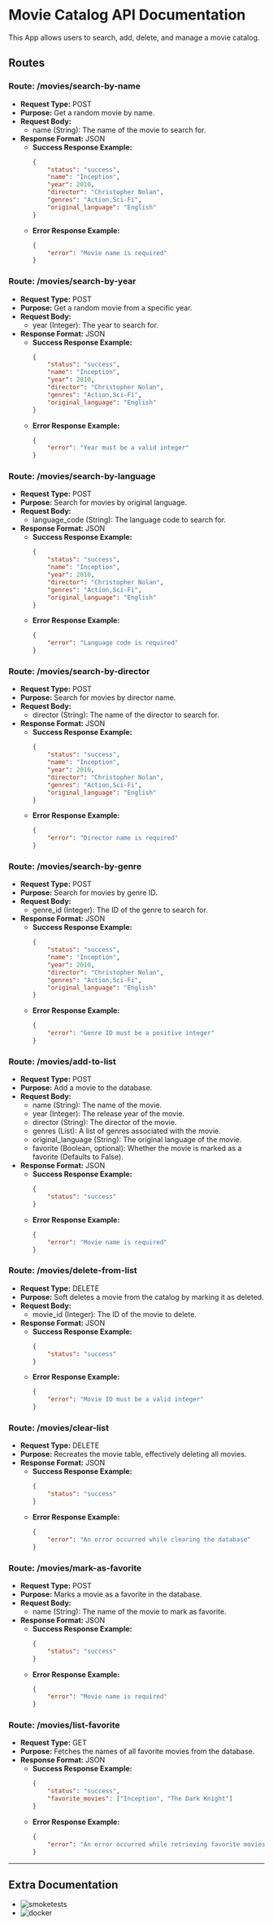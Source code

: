 
# Movie Catalog API Documentation

This App allows users to search, add, delete, and manage a movie catalog.

## Routes

### Route: /movies/search-by-name
- **Request Type:** POST
- **Purpose:** Get a random movie by name.
- **Request Body:**
  - name (String): The name of the movie to search for.
- **Response Format:** JSON
  - **Success Response Example:**
    ```json
    {
        "status": "success",
        "name": "Inception",
        "year": 2010,
        "director": "Christopher Nolan",
        "genres": "Action,Sci-Fi",
        "original_language": "English"
    }
    ```
  - **Error Response Example:**
    ```json
    {
        "error": "Movie name is required"
    }
    ```

### Route: /movies/search-by-year
- **Request Type:** POST
- **Purpose:** Get a random movie from a specific year.
- **Request Body:**
  - year (Integer): The year to search for.
- **Response Format:** JSON
  - **Success Response Example:**
    ```json
    {
        "status": "success",
        "name": "Inception",
        "year": 2010,
        "director": "Christopher Nolan",
        "genres": "Action,Sci-Fi",
        "original_language": "English"
    }
    ```
  - **Error Response Example:**
    ```json
    {
        "error": "Year must be a valid integer"
    }
    ```

### Route: /movies/search-by-language
- **Request Type:** POST
- **Purpose:** Search for movies by original language.
- **Request Body:**
  - language_code (String): The language code to search for.
- **Response Format:** JSON
  - **Success Response Example:**
    ```json
    {
        "status": "success",
        "name": "Inception",
        "year": 2010,
        "director": "Christopher Nolan",
        "genres": "Action,Sci-Fi",
        "original_language": "English"
    }
    ```
  - **Error Response Example:**
    ```json
    {
        "error": "Language code is required"
    }
    ```

### Route: /movies/search-by-director
- **Request Type:** POST
- **Purpose:** Search for movies by director name.
- **Request Body:**
  - director (String): The name of the director to search for.
- **Response Format:** JSON
  - **Success Response Example:**
    ```json
    {
        "status": "success",
        "name": "Inception",
        "year": 2010,
        "director": "Christopher Nolan",
        "genres": "Action,Sci-Fi",
        "original_language": "English"
    }
    ```
  - **Error Response Example:**
    ```json
    {
        "error": "Director name is required"
    }
    ```

### Route: /movies/search-by-genre
- **Request Type:** POST
- **Purpose:** Search for movies by genre ID.
- **Request Body:**
  - genre_id (Integer): The ID of the genre to search for.
- **Response Format:** JSON
  - **Success Response Example:**
    ```json
    {
        "status": "success",
        "name": "Inception",
        "year": 2010,
        "director": "Christopher Nolan",
        "genres": "Action,Sci-Fi",
        "original_language": "English"
    }
    ```
  - **Error Response Example:**
    ```json
    {
        "error": "Genre ID must be a positive integer"
    }
    ```

### Route: /movies/add-to-list
- **Request Type:** POST
- **Purpose:** Add a movie to the database.
- **Request Body:**
  - name (String): The name of the movie.
  - year (Integer): The release year of the movie.
  - director (String): The director of the movie.
  - genres (List): A list of genres associated with the movie.
  - original_language (String): The original language of the movie.
  - favorite (Boolean, optional): Whether the movie is marked as a favorite (Defaults to False).
- **Response Format:** JSON
  - **Success Response Example:**
    ```json
    {
        "status": "success"
    }
    ```
  - **Error Response Example:**
    ```json
    {
        "error": "Movie name is required"
    }
    ```

### Route: /movies/delete-from-list
- **Request Type:** DELETE
- **Purpose:** Soft deletes a movie from the catalog by marking it as deleted.
- **Request Body:**
  - movie_id (Integer): The ID of the movie to delete.
- **Response Format:** JSON
  - **Success Response Example:**
    ```json
    {
        "status": "success"
    }
    ```
  - **Error Response Example:**
    ```json
    {
        "error": "Movie ID must be a valid integer"
    }
    ```

### Route: /movies/clear-list
- **Request Type:** DELETE
- **Purpose:** Recreates the movie table, effectively deleting all movies.
- **Response Format:** JSON
  - **Success Response Example:**
    ```json
    {
        "status": "success"
    }
    ```
  - **Error Response Example:**
    ```json
    {
        "error": "An error occurred while clearing the database"
    }
    ```

### Route: /movies/mark-as-favorite
- **Request Type:** POST
- **Purpose:** Marks a movie as a favorite in the database.
- **Request Body:**
  - name (String): The name of the movie to mark as favorite.
- **Response Format:** JSON
  - **Success Response Example:**
    ```json
    {
        "status": "success"
    }
    ```
  - **Error Response Example:**
    ```json
    {
        "error": "Movie name is required"
    }
    ```

### Route: /movies/list-favorite
- **Request Type:** GET
- **Purpose:** Fetches the names of all favorite movies from the database.
- **Response Format:** JSON
  - **Success Response Example:**
    ```json
    {
        "status": "success",
        "favorite_movies": ["Inception", "The Dark Knight"]
    }
    ```
  - **Error Response Example:**
    ```json
    {
        "error": "An error occurred while retrieving favorite movies"
    }
    ```

---

## Extra Documentation
- ![smoketests](./running_smoketests.png)
- ![docker](./running_docker.png)
